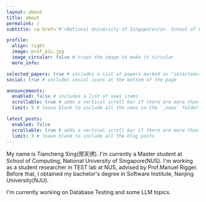 ```yaml
---
layout: about
title: about
permalink: /
subtitle: <a href='#'>National University of Singapore</a>. School of Computing.

profile:
  align: right
  image: prof_pic.jpg
  image_circular: false # crops the image to make it circular
  more_info: 

selected_papers: true # includes a list of papers marked as "selected={true}"
social: true # includes social icons at the bottom of the page

announcements:
  enabled: false # includes a list of news items
  scrollable: true # adds a vertical scroll bar if there are more than 3 news items
  limit: 5 # leave blank to include all the news in the `_news` folder

latest_posts:
  enabled: false
  scrollable: true # adds a vertical scroll bar if there are more than 3 new posts items
  limit: 3 # leave blank to include all the blog posts
---
```




My name is Tiancheng Xing(邢天骋). I'm currently a Master student at School of Computing,  National University of Singapore(NUS). I'm working as a student researcher in TEST lab at NUS, advised by Prof.Manuel Rigger. Before that, I obtained my bachelor's degree in Software Institute, Nanjing University(NJU).



I'm currently working on Database Testing and some LLM topics.
